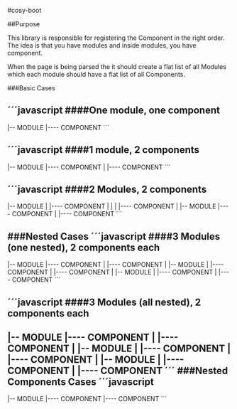 #cosy-boot

##Purpose

This library is responsible for registering the Component in the right order.
The idea is that you have modules and inside modules, you have component.

When the page is being parsed the it should create a flat list of all Modules which each module should have a flat list of all Components.

###Basic Cases

´´´javascript
####One module, one component
-
|-- MODULE
    |---- COMPONENT
´´´

´´´javascript
####1 module, 2 components
-
|-- MODULE
    |---- COMPONENT
    |
    |---- COMPONENT
´´´

´´´javascript
####2 Modules, 2 components
-
|-- MODULE
|    |---- COMPONENT
|    |
|    |---- COMPONENT
|
|-- MODULE
    |---- COMPONENT
    |
    |---- COMPONENT
´´´

###Nested Cases
´´´javascript
####3 Modules (one nested), 2 components each
-
|-- MODULE
    |---- COMPONENT
    |
    |---- COMPONENT
    |
    |-- MODULE
        |
        |---- COMPONENT
        |
        |---- COMPONENT
    |
    |-- MODULE
        |
        |---- COMPONENT
        |
        |---- COMPONENT
´´´

´´´javascript
####3 Modules (all nested), 2 components each
-
|-- MODULE
    |---- COMPONENT
    |
    |---- COMPONENT
    |
    |-- MODULE
        |
        |---- COMPONENT
        |
        |---- COMPONENT
        |
        |-- MODULE
            |
            |---- COMPONENT
            |
            |---- COMPONENT
´´´
###Nested Components Cases
´´´javascript
-
|-- MODULE
    |---- COMPONENT
            |---- COMPONENT
´´´